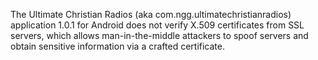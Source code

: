 The Ultimate Christian Radios (aka com.ngg.ultimatechristianradios) application 1.0.1 for Android does not verify X.509 certificates from SSL servers, which allows man-in-the-middle attackers to spoof servers and obtain sensitive information via a crafted certificate.